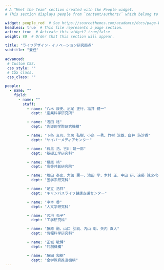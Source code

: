 ```yaml
---
# A "Meet the Team" section created with the People widget.
# This section displays people from `content/authors/` which belong to the `user_groups` below.

widget: people_red  # See https://sourcethemes.com/academic/docs/page-builder/
headless: true  # This file represents a page section.
active: true  # Activate this widget? true/false
weight: 80  # Order that this section will appear.

title: "ライフデザイン・イノベーション研究拠点"
subtitle: "兼任"
  
advanced:
 # Custom CSS. 
 css_style: ""
 # CSS class.
 css_class: ""

people:
  - name: ""
    field: 
      - name: ""
        staff:
          - name: "八木 康史、沼尾 正行、福井 健一"
            dept: "産業科学研究所"

          - name: "浅田 稔"
            dept: "先導的学際研究機構"

          - name: "下条 真司、岩居 弘樹、小島 一秀、竹村 治雄、白井 詩沙香"
            dept: "サイバーメディアセンター"

          - name: "石黒 浩、吉川 雄一郎"
            dept: "基礎工学研究科" 

          - name: "槇原 靖"
            dept: "高等共創研究院"

          - name: "坂田 泰史、大薗 惠一、池田 学、木村 正、中田 研、遠藤 誠之<br>武田 理宏、金本 隆司、横山 光樹、近田 彰治、小笠原 一生"
            dept: "医学系研究科"

          - name: "足立 浩祥"
            dept: "キャンパスライフ健康支援センター"

          - name: "中本 香"
            dept: "人文学研究科"

          - name: "宮地 充子"
            dept: "工学研究科"

          - name: "藤原 融、山口 弘純、内山 彰、矢内 直人"
            dept: "情報科学研究科"

          - name: "正城 敏博"
            dept: "共創機構"

          - name: "藤田 和樹"
            dept: "全学教育推進機構"
---
```

